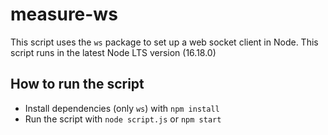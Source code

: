 # measure-ws

This script uses the `ws` package to set up a web socket client in Node.
This script runs in the latest Node LTS version (16.18.0)

## How to run the script

- Install dependencies (only `ws`) with `npm install`
- Run the script with `node script.js` or `npm start`
